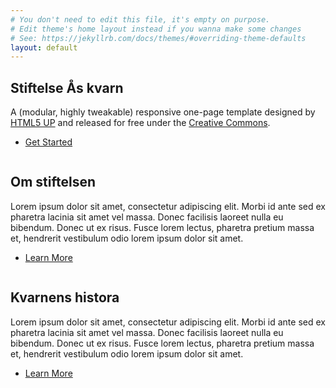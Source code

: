 ```yaml
---
# You don't need to edit this file, it's empty on purpose.
# Edit theme's home layout instead if you wanna make some changes
# See: https://jekyllrb.com/docs/themes/#overriding-theme-defaults
layout: default
---
```


<!-- One -->
<section class="banner style1 orient-left content-align-left image-position-right fullscreen onload-image-fade-in onload-content-fade-right">
    <div class="content">
        <h1>Stiftelse Ås kvarn</h1>
        <p class="major">A (modular, highly tweakable) responsive one-page template designed by <a href="https://html5up.net">HTML5 UP</a> and released for free under the <a href="https://html5up.net/license">Creative Commons</a>.</p>
        <ul class="actions vertical">
            <li><a href="#first" class="button big wide smooth-scroll-middle">Get Started</a></li>
        </ul>
    </div>
    <div class="image">
        <img src="images/banner.jpg" alt="" />
    </div>
</section>

<!-- Two -->
<section class="spotlight style1 orient-right content-align-left image-position-center onscroll-image-fade-in" id="first">
    <div class="content">
        <h2>Om stiftelsen</h2>
        <p>Lorem ipsum dolor sit amet, consectetur adipiscing elit. Morbi id ante sed ex pharetra lacinia sit amet vel massa. Donec facilisis laoreet nulla eu bibendum. Donec ut ex risus. Fusce lorem lectus, pharetra pretium massa et, hendrerit vestibulum odio lorem ipsum dolor sit amet.</p>
        <ul class="actions vertical">
            <li><a href="#" class="button">Learn More</a></li>
        </ul>
    </div>
    <div class="image">
        <img src="images/spotlight01.jpg" alt="" />
    </div>
</section>

<!-- Three -->
<section class="spotlight style1 orient-left content-align-left image-position-center onscroll-image-fade-in">
    <div class="content">
        <h2>Kvarnens histora</h2>
        <p>Lorem ipsum dolor sit amet, consectetur adipiscing elit. Morbi id ante sed ex pharetra lacinia sit amet vel massa. Donec facilisis laoreet nulla eu bibendum. Donec ut ex risus. Fusce lorem lectus, pharetra pretium massa et, hendrerit vestibulum odio lorem ipsum dolor sit amet.</p>
        <ul class="actions vertical">
            <li><a href="#" class="button">Learn More</a></li>
        </ul>
    </div>
    <div class="image">
        <img src="images/spotlight02.jpg" alt="" />
    </div>
</section>